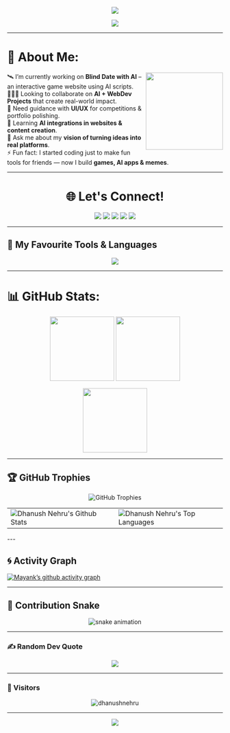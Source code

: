 <p align="center">
  <img src="https://capsule-render.vercel.app/api?type=waving&color=gradient&text=Hey%20There!%20👋&height=120&section=header&animation=fadeIn"/>
</p>

<!-- Typing Animation -->
<p align="center">
  <img src="https://readme-typing-svg.herokuapp.com?font=Fira+Code&size=28&pause=1000&color=36BCF7&center=true&vCenter=true&width=800&lines=Hey%2C+I'm+Mayank+Kumar+Shah!;Web+Developer+%7C+AI+Explorer+%7C+Designer;Turning+Ideas+into+Reality+💡;Always+Learning+%26+Building+🚀" />
</p>

---

# 💫 About Me:
<img align="right" height="180" src="https://media.giphy.com/media/v1.Y2lkPTc5MGI3NjExaG5zanZjaGp2dzFoZTc5cGZqMnJ4N2s4cnVoc2Y4YWNoczE0NHQwNiZlcD12MV9naWZzX3NlYXJjaCZjdD1n/3oEjI1erPMTMBFmNHi/giphy.gif" />

🛰️ I’m currently working on **Blind Date with AI** – an interactive game website using AI scripts.  
🧑‍🤝‍🧑 Looking to collaborate on **AI + WebDev Projects** that create real-world impact.  
🤝 Need guidance with **UI/UX** for competitions & portfolio polishing.  
🌱 Learning **AI integrations in websites & content creation**.  
💬 Ask me about my **vision of turning ideas into real platforms**.  
⚡ Fun fact: I started coding just to make fun tools for friends — now I build **games, AI apps & memes**.  

---

<h1 align="center">🌐 Let's Connect!</h1>

<p align="center">
  <a href="https://mayankshahportfolio.netlify.app/"><img src="https://img.shields.io/badge/Portfolio-%230077B5.svg?&style=for-the-badge&logo=google-chrome&logoColor=white" /></a>
  <a href="www.linkedin.com/in/mayankkshah"><img src="https://img.shields.io/badge/LinkedIn-%230077B5.svg?&style=for-the-badge&logo=linkedin&logoColor=white" /></a>
  <a href="https://x.com/jimayank2105"><img src="https://img.shields.io/badge/Twitter-%231DA1F2.svg?&style=for-the-badge&logo=X&logoColor=white" /></a>
  <a href="https://www.instagram.com/mayankkshah_/"><img src="https://img.shields.io/badge/Instagram-%23E4405F.svg?&style=for-the-badge&logo=instagram&logoColor=white" /></a>
  <a href="https://medium.com/@jimayank2105"><img src="https://img.shields.io/badge/Medium-%23000000.svg?&style=for-the-badge&logo=medium&logoColor=white" /></a>
</p>

---

## 🔧 My Favourite Tools & Languages
<p align="center">
  <img src="https://skillicons.dev/icons?i=html,css,js,react,nodejs,python,c,cpp,java,mysql,git,github,figma,linux,vscode&theme=dark" />
</p>

---

# 📊 GitHub Stats:
<p align="center">
  <img src="https://github-readme-stats.vercel.app/api?username=web-dev-Vivek&theme=tokyonight&hide_border=false&include_all_commits=true&count_private=true" height="150"/>
  <img src="https://nirzak-streak-stats.vercel.app/?user=web-dev-Vivek&theme=tokyonight&hide_border=false" height="150"/>
</p>

<p align="center">
  <img src="https://github-readme-stats.vercel.app/api/top-langs/?username=Mayank-cyber-cell&theme=tokyonight&hide_border=false&layout=compact" height="150"/>
</p>

---

## 🏆 GitHub Trophies
</div>

<p align="center">
  <img src="https://github-profile-trophy.vercel.app/?username=DhanushNehru&theme=matrix&title=MultiLanguage,Stars,Followers,Commits,Issues,PullRequest,Experience,Repositories" alt="GitHub Trophies" />
</p>

<div>
  <table align="center">
    <tr>
      <td width="50%">
        <img src="https://github-readme-stats.vercel.app/api?username=DhanushNehru&show_icons=true&theme=github_dark&icon_color=58a6ff&title_color=58a6ff&text_color=8b949e&bg_color=0d1117" alt="Dhanush Nehru's Github Stats" />
      </td>
      <td width="50%">
        <img src="https://github-readme-stats.vercel.app/api/top-langs/?username=DhanushNehru&theme=github_dark&title_color=58a6ff&text_color=8b949e&bg_color=0d1117&layout=compact" alt="Dhanush Nehru's Top Languages" />
      </td>
    </tr>
  </table>
</div>
---

## 🌀 Activity Graph
[![Mayank’s github activity graph](https://github-readme-activity-graph.vercel.app/graph?username=Mayank-cyber-cell&theme=tokyo-night)](https://github.com/ashutosh00710/github-readme-activity-graph)

---

## 🐍 Contribution Snake
<p align="center">
  <img src="https://github.com/Mayank-cyber-cell/Mayank-cyber-cell/blob/output/github-contribution-grid-snake.svg" alt="snake animation"/>
</p>

---

### ✍️ Random Dev Quote
<p align="center">
  <img src="https://quotes-github-readme.vercel.app/api?type=horizontal&theme=tokyonight" />
</p>

---

### 👀 Visitors
<p align="center">
  <img src="https://komarev.com/ghpvc/?username=dhanushnehru&label=Profile%20views&color=0e75b6&style=flat" alt="dhanushnehru" />
</p>

---

<p align="center">
  <img src="https://capsule-render.vercel.app/api?type=waving&color=gradient&height=120&section=footer&animation=twinkling"/>
</p>
